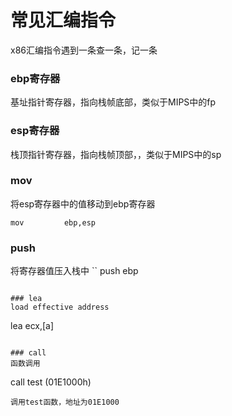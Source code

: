 # 常见汇编指令

x86汇编指令遇到一条查一条，记一条


### ebp寄存器

基址指针寄存器，指向栈帧底部，类似于MIPS中的fp


### esp寄存器

栈顶指针寄存器，指向栈帧顶部，，类似于MIPS中的sp

### mov
将esp寄存器中的值移动到ebp寄存器
```
mov         ebp,esp
```

### push
将寄存器值压入栈中
``
push         ebp
```

### lea
load effective address
```
lea         ecx,[a]  
```

### call
函数调用
```
call        test (01E1000h) 
```
调用test函数，地址为01E1000